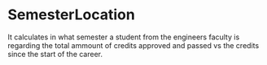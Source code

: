 # SemesterLocation
It calculates in what semester a student from the engineers faculty is regarding the total ammount of credits approved and passed vs the credits since the start of the career.
